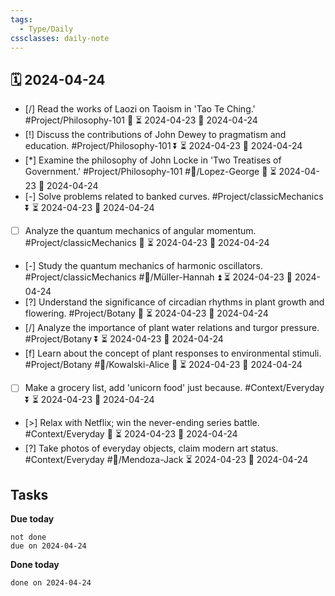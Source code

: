 ```yaml
---
tags:
  - Type/Daily
cssclasses: daily-note
---
```


## 🗓️ 2024-04-24

- [/] Read the works of Laozi on Taoism in 'Tao Te Ching.' #Project/Philosophy-101 🔼 ⏳ 2024-04-23 📅 2024-04-24
- [!] Discuss the contributions of John Dewey to pragmatism and education. #Project/Philosophy-101 ⏬ ⏳ 2024-04-23 📅 2024-04-24
- [*] Examine the philosophy of John Locke in 'Two Treatises of Government.' #Project/Philosophy-101 #👤/Lopez-George 🔼 ⏳ 2024-04-23 📅 2024-04-24
- [-] Solve problems related to banked curves. #Project/classicMechanics ⏬ ⏳ 2024-04-23 📅 2024-04-24
- [ ] Analyze the quantum mechanics of angular momentum. #Project/classicMechanics 🔼 ⏳ 2024-04-23 📅 2024-04-24
- [-] Study the quantum mechanics of harmonic oscillators. #Project/classicMechanics #👤/Müller-Hannah ⏫ ⏳ 2024-04-23 📅 2024-04-24
- [?] Understand the significance of circadian rhythms in plant growth and flowering. #Project/Botany 🔺 ⏳ 2024-04-23 📅 2024-04-24
- [/] Analyze the importance of plant water relations and turgor pressure. #Project/Botany ⏬ ⏳ 2024-04-23 📅 2024-04-24
- [f] Learn about the concept of plant responses to environmental stimuli. #Project/Botany #👤/Kowalski-Alice 🔽 ⏳ 2024-04-23 📅 2024-04-24
- [ ] Make a grocery list, add 'unicorn food' just because. #Context/Everyday ⏬ ⏳ 2024-04-23 📅 2024-04-24
- [>] Relax with Netflix; win the never-ending series battle. #Context/Everyday 🔺 ⏳ 2024-04-23 📅 2024-04-24
- [?] Take photos of everyday objects, claim modern art status. #Context/Everyday #👤/Mendoza-Jack ⏳ 2024-04-23 📅 2024-04-24

## Tasks

**Due today**

```tasks
not done
due on 2024-04-24
```

**Done today**

```tasks
done on 2024-04-24
```
            